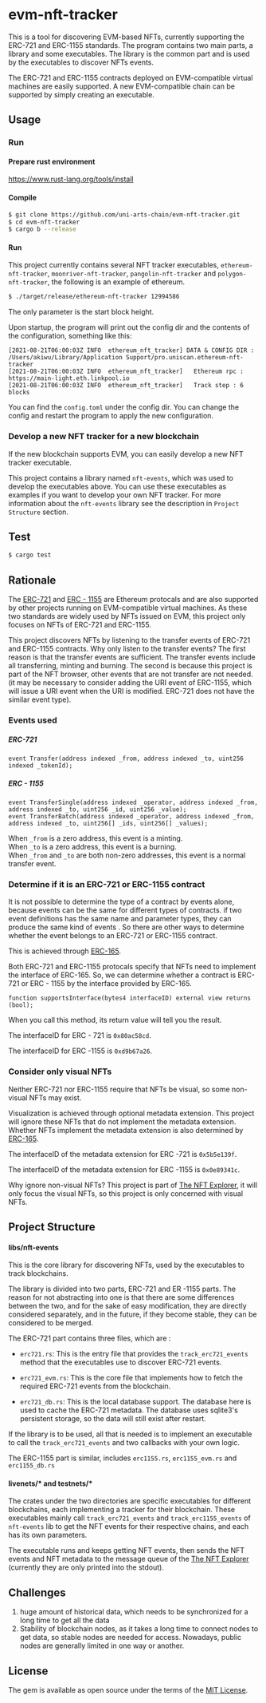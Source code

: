 # evm-nft-tracker
This is a tool for discovering EVM-based NFTs, currently supporting the ERC-721 and ERC-1155 standards.
The program contains two main parts, a library and some executables. The library is the common part and is used by the executables to discover NFTs events.

The ERC-721 and ERC-1155 contracts deployed on EVM-compatible virtual machines are easily supported. A new EVM-compatible chain can be supported by simply creating an executable.

## Usage

### Run

#### Prepare rust environment

https://www.rust-lang.org/tools/install

#### Compile

```bash
$ git clone https://github.com/uni-arts-chain/evm-nft-tracker.git
$ cd evm-nft-tracker
$ cargo b --release
```

#### Run

This project currently contains several NFT tracker executables, `ethereum-nft-tracker`, `moonriver-nft-tracker`, `pangolin-nft-tracker` and `polygon-nft-tracker`, the following is an example of ethereum.

```bash
$ ./target/release/ethereum-nft-tracker 12994586
```

The only parameter is the start block height.

Upon startup, the program will print out the config dir and the contents of the configuration, something like this:

```
[2021-08-21T06:00:03Z INFO  ethereum_nft_tracker] DATA & CONFIG DIR : /Users/akiwu/Library/Application Support/pro.uniscan.ethereum-nft-tracker
[2021-08-21T06:00:03Z INFO  ethereum_nft_tracker]   Ethereum rpc : https://main-light.eth.linkpool.io
[2021-08-21T06:00:03Z INFO  ethereum_nft_tracker]   Track step : 6 blocks
```

You can find the `config.toml` under the config dir. You can change the config and restart the program to apply the new configuration.

### Develop a new NFT tracker for a new blockchain

If the new blockchain supports EVM, you can easily develop a new NFT tracker executable.

This project contains a library named `nft-events`, which was used to develop the executables above. You can use these executables as examples if you want to develop your own NFT tracker. For more information about the `nft-events` library see the description in `Project Structure` section.

## Test

```bash
$ cargo test
```

## Rationale

The [ERC-721](https://eips.ethereum.org/EIPS/eip-721) and [ERC - 1155](https://eips.ethereum.org/EIPS/eip-1155) are Ethereum protocals and are also supported by other projects running on EVM-compatible virtual machines. As these two standards are widely used by NFTs issued on EVM, this project only focuses on NFTs of ERC-721 and ERC-1155.

This project discovers NFTs by listening to the transfer events of ERC-721 and ERC-1155 contracts. Why only listen to the transfer events? The first reason is that the transfer events are sufficient. The transfer events include all transferring, minting and burning. The second is because this project is part of the NFT browser, other events that are not transfer are not needed. (it may be necessary to consider adding the URI event of ERC-1155, which will issue a URI event when the URI is modified. ERC-721 does not have the similar event type).

### Events used

##### ERC-721

```
event Transfer(address indexed _from, address indexed _to, uint256 indexed _tokenId);
```

##### ERC - 1155

```
event TransferSingle(address indexed _operator, address indexed _from, address indexed _to, uint256 _id, uint256 _value);
event TransferBatch(address indexed _operator, address indexed _from, address indexed _to, uint256[] _ids, uint256[] _values);
```

When `_from` is a zero address, this event is a minting.  
When `_to` is a zero address, this event is a burning.  
When `_from` and `_to` are both non-zero addresses, this event is a normal transfer event.  

### Determine if it is an ERC-721 or ERC-1155 contract

It is not possible to determine the type of a contract by events alone, because events can be the same for different types of contracts. if two event definitions has the same name and parameter types, they can produce the same kind of events . So there are other ways to determine whether the event belongs to an ERC-721 or ERC-1155 contract.

This is achieved through [ERC-165](https://eips.ethereum.org/EIPS/eip-165).

Both ERC-721 and ERC-1155 protocals specify that NFTs need to implement the interface of ERC-165. So, we can determine whether a contract is ERC-721 or ERC - 1155 by the interface provided by ERC-165.

```
function supportsInterface(bytes4 interfaceID) external view returns (bool);
```

When you call this method, its return value will tell you the result.

The interfaceID for ERC - 721 is `0x80ac58cd`.

The interfaceID for ERC -1155 is `0xd9b67a26`.

### Consider only visual NFTs

Neither ERC-721 nor ERC-1155 require that NFTs be visual, so some non-visual NFTs may exist.

Visualization is achieved through optional metadata extension. This project will ignore these NFTs that do not implement the metadata extension. Whether NFTs implement the metadata extension is also determined by [ERC-165](https://eips.ethereum.org/EIPS/eip-165).

The interfaceID of the metadata extension for ERC -721 is `0x5b5e139f`.

The interfaceID of the metadata extension for ERC -1155 is `0x0e89341c`.

Why ignore non-visual NFTs?  This project is part of [The NFT Explorer](https://github.com/uni-arts-chain/uniscan), it will only focus the visual NFTs, so this project is only concerned with visual NFTs.

## Project Structure

#### libs/nft-events

This is the core library for discovering NFTs, used by the executables to track blockchains.

The library is divided into two parts, ERC-721 and ER -1155 parts. The reason for not abstracting into one is that there are some differences between the two, and for the sake of easy modification, they are directly considered separately, and in the future, if they become stable, they can be considered to be merged.

The ERC-721 part contains three files, which are :  

- `erc721.rs`: This is the entry file that provides the `track_erc721_events` method that the executables use to discover ERC-721 events.

- `erc721_evm.rs`: This is the core file that implements how to fetch the required ERC-721 events from the blockchain.

- `erc721_db.rs`: This is the local database support. The database here is used to cache the ERC-721 metadata. The database uses sqlite3's persistent storage, so the data will still exist after restart.

If the library is to be used, all that is needed is to implement an executable to call the `track_erc721_events`  and two callbacks with your own logic.

The ERC-1155 part is similar, includes `erc1155.rs`, `erc1155_evm.rs` and `erc1155_db.rs` 

#### livenets/* and testnets/*

The crates under the two directories are specific executables for different blockchains, each implementing a tracker for their blockchain. These executables mainly call `track_erc721_events` and `track_erc1155_events` of `nft-events`  lib to get the NFT events for their respective chains, and each has its own parameters.

The executable runs and keeps getting NFT events, then sends the NFT events and NFT metadata to the message queue of the [The NFT Explorer](https://github.com/uni-arts-chain/uniscan) (currently they are only printed into the stdout).


## Challenges

1. huge amount of historical data, which needs to be synchronized for a long time to get all the data
2. Stability of blockchain nodes, as it takes a long time to connect nodes to get data, so stable nodes are needed for access. Nowadays, public nodes are generally limited in one way or another.

## License

The gem is available as open source under the terms of the [MIT License](https://opensource.org/licenses/MIT).

